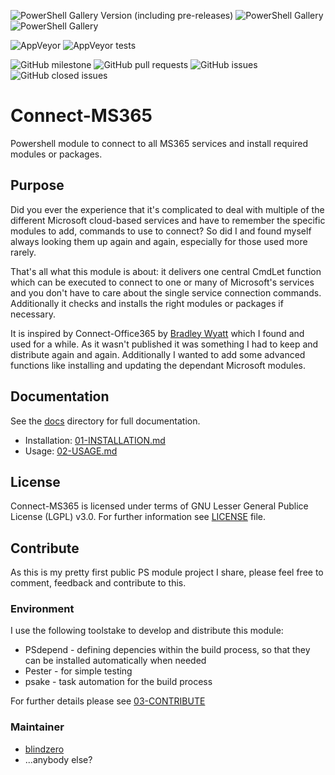 ![PowerShell Gallery Version (including pre-releases)](https://img.shields.io/powershellgallery/v/Connect-MS365?include_prereleases)
![PowerShell Gallery](https://img.shields.io/powershellgallery/p/Connect-MS365)
![PowerShell Gallery](https://img.shields.io/powershellgallery/dt/Connect-MS365)

![AppVeyor](https://img.shields.io/appveyor/build/blindzero/Connect-MS365)
![AppVeyor tests](https://img.shields.io/appveyor/tests/blindzero/Connect-MS365)

![GitHub milestone](https://img.shields.io/github/milestones/progress/blindzero/Connect-MS365/5)
![GitHub pull requests](https://img.shields.io/github/issues-pr-raw/blindzero/Connect-MS365)
![GitHub issues](https://img.shields.io/github/issues-raw/blindzero/Connect-MS365)
![GitHub closed issues](https://img.shields.io/github/issues-closed-raw/blindzero/Connect-MS365)

# Connect-MS365
Powershell module to connect to all MS365 services and install required modules or packages.

## Purpose

Did you ever the experience that it's complicated to deal with multiple of the different Microsoft cloud-based services and have to remember the specific modules to add, commands to use to connect?
So did I and found myself always looking them up again and again, especially for those used more rarely.

That's all what this module is about: it delivers one central CmdLet function which can be executed to connect to one or many of Microsoft's services and you don't have to care about the single service connection commands.
Additionally it checks and installs the right modules or packages if necessary.

It is inspired by Connect-Office365 by [Bradley Wyatt](https://github.com/bwya77) which I found and used for a while.
As it wasn't published it was something I had to keep and distribute again and again.
Additionally I wanted to add some advanced functions like installing and updating the dependant Microsoft modules.

## Documentation

See the [docs](/docs) directory for full documentation.

* Installation: [01-INSTALLATION.md](/docs/01-INSTALLATION.md)
* Usage: [02-USAGE.md](/docs/02-USAGE.md)

## License

Connect-MS365 is licensed under terms of GNU Lesser General Publice License (LGPL) v3.0.
For further information see [LICENSE](/LICENSE) file.

## Contribute

As this is my pretty first public PS module project I share, please feel free to comment, feedback and contribute to this.

### Environment

I use the following toolstake to develop and distribute this module:

* PSdepend - defining depencies within the build process, so that they can be installed automatically when needed
* Pester - for simple testing
* psake - task automation for the build process

For further details please see [03-CONTRIBUTE](/docs/03-CONTRIBUTE.md)

### Maintainer
* [blindzero](https://github.com/blindzero)
* ...anybody else?

<!-- TOC URLs -->
[Purpuse]: #purpose
[Documentation]: #documentation
[License]: #license
[Contribute]: #contribute
